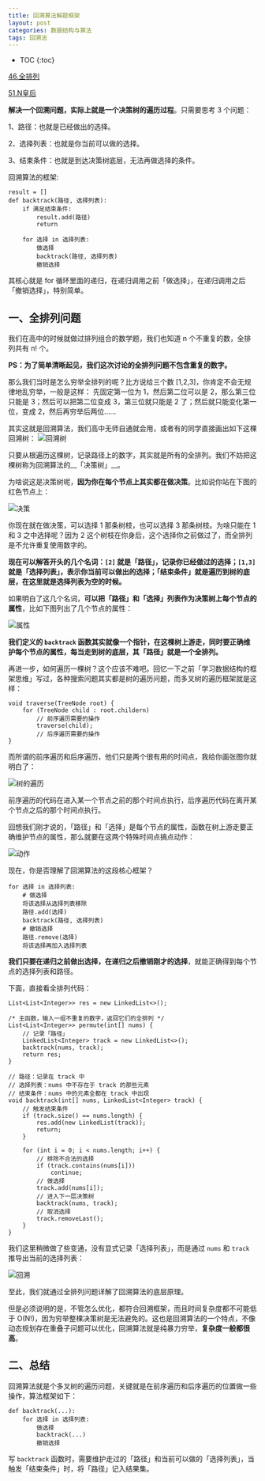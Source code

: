 ```yaml
---
title: 回溯算法解题框架
layout: post
categories: 数据结构与算法
tags: 回溯法
---
```

* TOC
{:toc} 
 
[46.全排列](https://leetcode-cn.com/problems/permutations) 


[51.N皇后](https://leetcode-cn.com/problems/n-queens)  

__解决一个回溯问题，实际上就是一个决策树的遍历过程__。只需要思考 3 个问题： 

1、路径：也就是已经做出的选择。 

2、选择列表：也就是你当前可以做的选择。 

3、结束条件：也就是到达决策树底层，无法再做选择的条件。 

回溯算法的框架:
```
result = []
def backtrack(路径, 选择列表):
    if 满足结束条件:
        result.add(路径)
        return

    for 选择 in 选择列表:
        做选择
        backtrack(路径, 选择列表)
        撤销选择
```

其核心就是 for 循环里面的递归，在递归调用之前「做选择」，在递归调用之后「撤销选择」，特别简单。
<!-- more -->
## 一、全排列问题 
我们在高中的时候就做过排列组合的数学题，我们也知道 n 个不重复的数，全排列共有 n! 个。 

__PS：为了简单清晰起见，我们这次讨论的全排列问题不包含重复的数字。__ 

那么我们当时是怎么穷举全排列的呢？比方说给三个数 [1,2,3]，你肯定不会无规律地乱穷举，一般是这样： 
先固定第一位为 1，然后第二位可以是 2，那么第三位只能是 3；然后可以把第二位变成 3，第三位就只能是 2 了；然后就只能变化第一位，变成 2，然后再穷举后两位…… 

其实这就是回溯算法，我们高中无师自通就会用，或者有的同学直接画出如下这棵回溯树： 
![回溯树](http://ww1.sinaimg.cn/large/007Ns0Faly1ghqdlh52zwj30ko0aot9u.jpg) 

只要从根遍历这棵树，记录路径上的数字，其实就是所有的全排列。我们不妨把这棵树称为回溯算法的__「决策树」__。 

为啥说这是决策树呢，__因为你在每个节点上其实都在做决策__。比如说你站在下图的红色节点上：

![决策](http://ww1.sinaimg.cn/large/007Ns0Faly1ghqdy18ok6j30k90ammya.jpg) 

你现在就在做决策，可以选择 1 那条树枝，也可以选择 3 那条树枝。为啥只能在 1 和 3 之中选择呢？因为 2 这个树枝在你身后，这个选择你之前做过了，而全排列是不允许重复使用数字的。 

__现在可以解答开头的几个名词：`[2]` 就是「路径」，记录你已经做过的选择；`[1,3]` 就是「选择列表」，表示你当前可以做出的选择；「结束条件」就是遍历到树的底层，在这里就是选择列表为空的时候。__ 

如果明白了这几个名词，__可以把「路径」和「选择」列表作为决策树上每个节点的属性__，比如下图列出了几个节点的属性：

![属性](http://ww1.sinaimg.cn/large/007Ns0Faly1ghqe3ye4lyj30kx0bo40c.jpg) 

__我们定义的 `backtrack` 函数其实就像一个指针，在这棵树上游走，同时要正确维护每个节点的属性，每当走到树的底层，其「路径」就是一个全排列。__ 

再进一步，如何遍历一棵树？这个应该不难吧。回忆一下之前「学习数据结构的框架思维」写过，各种搜索问题其实都是树的遍历问题，而多叉树的遍历框架就是这样： 
```
void traverse(TreeNode root) {
    for (TreeNode child : root.childern)
        // 前序遍历需要的操作
        traverse(child);
        // 后序遍历需要的操作
}
``` 

而所谓的前序遍历和后序遍历，他们只是两个很有用的时间点，我给你画张图你就明白了：

![树的遍历](http://ww1.sinaimg.cn/large/007Ns0Faly1ghqg6yg4w9j30j90adgmj.jpg) 

前序遍历的代码在进入某一个节点之前的那个时间点执行，后序遍历代码在离开某个节点之后的那个时间点执行。  

回想我们刚才说的，「路径」和「选择」是每个节点的属性，函数在树上游走要正确维护节点的属性，那么就要在这两个特殊时间点搞点动作：

![动作](http://ww1.sinaimg.cn/large/007Ns0Faly1ghqg84fuxnj30k30akdgx.jpg) 

现在，你是否理解了回溯算法的这段核心框架？ 

```
for 选择 in 选择列表:
    # 做选择
    将该选择从选择列表移除
    路径.add(选择)
    backtrack(路径, 选择列表)
    # 撤销选择
    路径.remove(选择)
    将该选择再加入选择列表
```

__我们只要在递归之前做出选择，在递归之后撤销刚才的选择__，就能正确得到每个节点的选择列表和路径。 

下面，直接看全排列代码：
```
List<List<Integer>> res = new LinkedList<>();

/* 主函数，输入一组不重复的数字，返回它们的全排列 */
List<List<Integer>> permute(int[] nums) {
    // 记录「路径」
    LinkedList<Integer> track = new LinkedList<>();
    backtrack(nums, track);
    return res;
}

// 路径：记录在 track 中
// 选择列表：nums 中不存在于 track 的那些元素
// 结束条件：nums 中的元素全都在 track 中出现
void backtrack(int[] nums, LinkedList<Integer> track) {
    // 触发结束条件
    if (track.size() == nums.length) {
        res.add(new LinkedList(track));
        return;
    }

    for (int i = 0; i < nums.length; i++) {
        // 排除不合法的选择
        if (track.contains(nums[i]))
            continue;
        // 做选择
        track.add(nums[i]);
        // 进入下一层决策树
        backtrack(nums, track);
        // 取消选择
        track.removeLast();
    }
}
```

我们这里稍微做了些变通，没有显式记录「选择列表」，而是通过 `nums` 和 `track` 推导出当前的选择列表： 

![回溯](http://ww1.sinaimg.cn/large/007Ns0Faly1ghqgtfnc5vj30kh0ab75h.jpg) 

至此，我们就通过全排列问题详解了回溯算法的底层原理。   

但是必须说明的是，不管怎么优化，都符合回溯框架，而且时间复杂度都不可能低于 O(N!)，因为穷举整棵决策树是无法避免的。这也是回溯算法的一个特点，不像动态规划存在重叠子问题可以优化，回溯算法就是纯暴力穷举，__复杂度一般都很高__。

## 二、总结
回溯算法就是个多叉树的遍历问题，关键就是在前序遍历和后序遍历的位置做一些操作，算法框架如下：
```
def backtrack(...):
    for 选择 in 选择列表:
        做选择
        backtrack(...)
        撤销选择
``` 

写 `backtrack` 函数时，需要维护走过的「路径」和当前可以做的「选择列表」，当触发「结束条件」时，将「路径」记入结果集。
